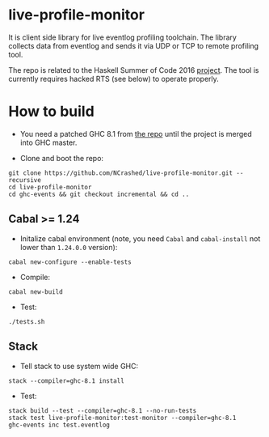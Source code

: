 # live-profile-monitor

It is client side library for live eventlog profiling toolchain. The library collects data from
eventlog and sends it via UDP or TCP to remote profiling tool.

The repo is related to the Haskell Summer of Code 2016 [project](http://ncrashed.github.io/blog/posts/2016-06-12-hsoc-acceptance.html). The tool is currently requires hacked RTS (see below) to 
operate properly.

# How to build 

* You need a patched GHC 8.1 from [the repo](https://github.com/NCrashed/ghc) until the project is merged into
GHC master.

* Clone and boot the repo: 
```
git clone https://github.com/NCrashed/live-profile-monitor.git --recursive
cd live-profile-monitor
cd ghc-events && git checkout incremental && cd .. 
```

## Cabal >= 1.24

* Initalize cabal environment (note, you need `Cabal` and `cabal-install` not lower than `1.24.0.0` version):
```
cabal new-configure --enable-tests
```

* Compile:
```
cabal new-build
```

* Test:
```
./tests.sh
```

## Stack

* Tell stack to use system wide GHC:
```
stack --compiler=ghc-8.1 install
```

* Test:
```
stack build --test --compiler=ghc-8.1 --no-run-tests
stack test live-profile-monitor:test-monitor --compiler=ghc-8.1
ghc-events inc test.eventlog
```